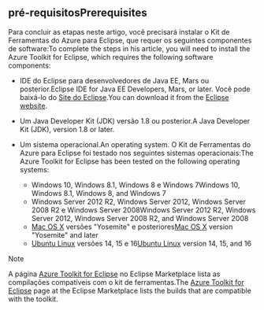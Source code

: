 ## <a name="prerequisites"></a><span data-ttu-id="ebecb-101">pré-requisitos</span><span class="sxs-lookup"><span data-stu-id="ebecb-101">Prerequisites</span></span>
<span data-ttu-id="ebecb-102">Para concluir as etapas neste artigo, você precisará instalar o Kit de Ferramentas do Azure para Eclipse, que requer os seguintes componentes de software:</span><span class="sxs-lookup"><span data-stu-id="ebecb-102">To complete the steps in his article, you will need to install the Azure Toolkit for Eclipse, which requires the following software components:</span></span>

* <span data-ttu-id="ebecb-103">IDE do Eclipse para desenvolvedores de Java EE, Mars ou posterior.</span><span class="sxs-lookup"><span data-stu-id="ebecb-103">Eclipse IDE for Java EE Developers, Mars, or later.</span></span> <span data-ttu-id="ebecb-104">Você pode baixá-lo do [Site do Eclipse](http://www.eclipse.org/downloads/).</span><span class="sxs-lookup"><span data-stu-id="ebecb-104">You can download it from the [Eclipse website](http://www.eclipse.org/downloads/).</span></span>
* <span data-ttu-id="ebecb-105">Um Java Developer Kit (JDK) versão 1.8 ou posterior.</span><span class="sxs-lookup"><span data-stu-id="ebecb-105">A Java Developer Kit (JDK), version 1.8 or later.</span></span>
* <span data-ttu-id="ebecb-106">Um sistema operacional.</span><span class="sxs-lookup"><span data-stu-id="ebecb-106">An operating system.</span></span> <span data-ttu-id="ebecb-107">O Kit de Ferramentas do Azure para Eclipse foi testado nos seguintes sistemas operacionais:</span><span class="sxs-lookup"><span data-stu-id="ebecb-107">The Azure Toolkit for Eclipse has been tested on the following operating systems:</span></span>
  
  * <span data-ttu-id="ebecb-108">Windows 10, Windows 8.1, Windows 8 e Windows 7</span><span class="sxs-lookup"><span data-stu-id="ebecb-108">Windows 10, Windows 8.1, Windows 8, and Windows 7</span></span>
  * <span data-ttu-id="ebecb-109">Windows Server 2012 R2, Windows Server 2012, Windows Server 2008 R2 e Windows Server 2008</span><span class="sxs-lookup"><span data-stu-id="ebecb-109">Windows Server 2012 R2, Windows Server 2012, Windows Server 2008 R2, and Windows Server 2008</span></span>
  * <span data-ttu-id="ebecb-110">[Mac OS X](http://www.apple.com/osx) versões "Yosemite" e posteriores</span><span class="sxs-lookup"><span data-stu-id="ebecb-110">[Mac OS X](http://www.apple.com/osx) version "Yosemite" and later</span></span>
  * <span data-ttu-id="ebecb-111">[Ubuntu Linux](http://www.ubuntu.com) versões 14, 15 e 16</span><span class="sxs-lookup"><span data-stu-id="ebecb-111">[Ubuntu Linux](http://www.ubuntu.com) version 14, 15, and 16</span></span>

> [!NOTE]
> 
> <span data-ttu-id="ebecb-112">A página [Azure Toolkit for Eclipse](http://marketplace.eclipse.org/content/azure-toolkit-eclipse) no Eclipse Marketplace lista as compilações compatíveis com o kit de ferramentas.</span><span class="sxs-lookup"><span data-stu-id="ebecb-112">The [Azure Toolkit for Eclipse](http://marketplace.eclipse.org/content/azure-toolkit-eclipse) page at the Eclipse Marketplace lists the builds that are compatible with the toolkit.</span></span>
> 

<!--
> [!IMPORTANT]
> 
> If you are using the Azure Toolkit for Eclipse on Windows, the toolkit requires installing the Azure SDK 2.9.6 or later in order to use the Azure emulator. You have two options for installing the Azure SDK:
> 
> * You can download and install the Azure SDK by using the [Web Platform Installer (WebPI)](http://go.microsoft.com/fwlink/?LinkID=252838).
> * If you do not have the Azure SDK installed when you create your first Azure deployment project, you will be prompted to automatically download install the requisite version of the Azure SDK.
> 
> Note that the Azure SDK is required on Windows only.
> 
-->
